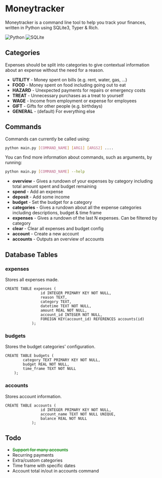 # Moneytracker

Moneytracker is a command line tool to help you track your finances,
written in Python using SQLite3, Typer & Rich.

![Python](https://img.shields.io/badge/python-3670A0?style=for-the-badge&logo=python&logoColor=ffdd54)
![SQLite](https://img.shields.io/badge/sqlite-%2307405e.svg?style=for-the-badge&logo=sqlite&logoColor=white)

## Categories

Expenses should be split into categories to give contextual information
about an expense without the need for a reason. 

- **UTILITY** - Money spent on bills (e.g. rent, water, gas, ...)
- **FOOD** - Money spent on food including going out to eat
- **HAZARD** - Unexpected payments for repairs or emergency costs
- **TREAT** - Unnecessary purchases as a treat to yourself
- **WAGE** - Income from employment or expense for employees
- **GIFT** - Gifts for other people (e.g. birthdays)
- **GENERAL** - (default) For everything else 

## Commands

Commands can currently be called using:

```bash
python main.py [COMMAND_NAME] [ARG1] [ARGS2] ....
```

You can find more information about commands, such as arguments, by running:
```bash
python main.py [COMMAND_NAME] --help
```

- **overview** - Gives a rundown of your expenses by category including 
total amount spent and budget remaining
- **spend** - Add an expense
- **deposit** - Add some income
- **budget** - Set the budget for a category
- **categories** - Gives a rundown about all the expense categories 
including descriptions, budget & time frame
- **expenses** - Gives a rundown of the last N expenses. Can be filtered
by category
- **clear** - Clear all expenses and budget config
- **account** - Create a new account
- **accounts** - Outputs an overview of accounts

## Database Tables

### expenses

Stores all expenses made.

```sqlite
CREATE TABLE expenses (
                id INTEGER PRIMARY KEY NOT NULL,
                reason TEXT,
                category TEXT,
                datetime TEXT NOT NULL,
                amount REAL NOT NULL,
                account_id INTEGER NOT NULL,
                FOREIGN KEY(account_id) REFERENCES accounts(id)
            );
```


### budgets

Stores the budget categories' configuration.

```sqlite
CREATE TABLE budgets (
        category TEXT PRIMARY KEY NOT NULL,
        budget REAL NOT NULL,
        time_frame TEXT NOT NULL
    );
```

### accounts

Stores account information.

```sqlite
CREATE TABLE accounts (
                id INTEGER PRIMARY KEY NOT NULL,
                account_name TEXT NOT NULL UNIQUE,
                balance REAL NOT NULL
            );
```

## Todo

- <span style="color:green">~~Support for many accounts~~</span>
- Recurring payments
- Extra/custom categories
- Time frame with specific dates
- Account total in/out in accounts command
